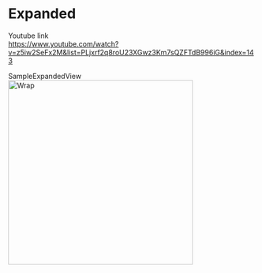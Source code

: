 # Expanded

Youtube link\
https://www.youtube.com/watch?v=z5iw2SeFx2M&list=PLjxrf2q8roU23XGwz3Km7sQZFTdB996iG&index=143

SampleExpandedView\
<img width="374" alt="Wrap" src="https://github.com/HirotoKonno/Flutter_WidgetOfTheWeek/assets/126723478/da96e4e8-1d44-44c8-9f8f-64897e2d019f">
